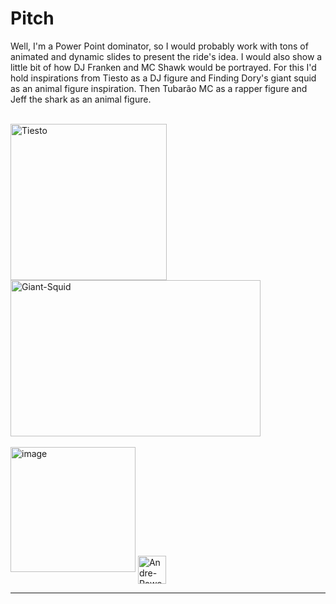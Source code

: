 # Pitch

Well, I'm a Power Point dominator, so I would probably work with tons of animated and dynamic slides to present the ride's idea. I would also show a little bit of how DJ Franken and MC Shawk would be portrayed. For this I'd hold inspirations from Tiesto as a DJ figure and Finding Dory's giant squid as an animal figure inspiration. Then Tubarão MC as a rapper figure and Jeff the shark as an animal figure.

<div style="display: inline_block"><br>
<img alt="Tiesto" height="250" width="250" src="https://easybookings.nl/wp-content/uploads/2013/11/Ti%C3%ABsto.jpg"> 
<img alt="Giant-Squid" height="250" width="400" src="https://static.wikia.nocookie.net/disney/images/e/e4/Finding_Dory_79.png/revision/latest?cb=20160524165345">


<div style="display: inline_block"><br>

<img width="200" height="200" alt="image" src="https://github.com/user-attachments/assets/144bc2b3-3bce-472e-b1d4-cb7b3a04b528" />
<img align="center" alt="Andre-PowerPoint" height="45" width="45" src="https://www.alura.com.br/assets/api/cursos/comunicacao-corporativa-powerpoint.svg">

</div>  



---
